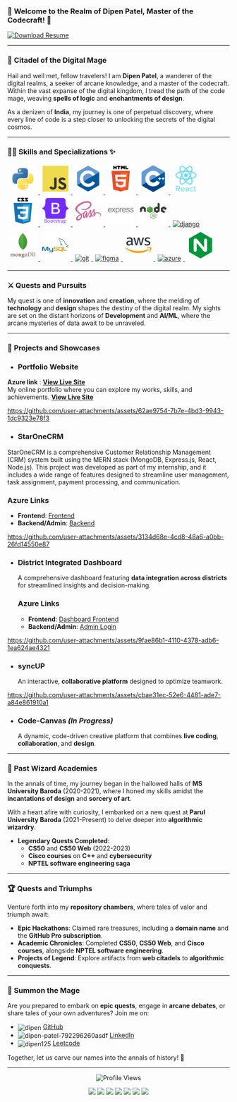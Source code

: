 ### 🐉 **Welcome to the Realm of Dipen Patel, Master of the Codecraft!** 🚀 
[![Download Resume](https://img.shields.io/badge/Resume-Download-blue?style=for-the-badge&logo=google-drive)](https://drive.google.com/uc?export=download&id=17qtNnhWm3CC3_0xxX8U8Ew1zj088J9ft)

---

### 🏰 **Citadel of the Digital Mage**
Hail and well met, fellow travelers! I am **Dipen Patel**, a wanderer of the digital realms, a seeker of arcane knowledge, and a master of the codecraft. Within the vast expanse of the digital kingdom, I tread the path of the code mage, weaving **spells of logic** and **enchantments of design**.

As a denizen of **India**, my journey is one of perpetual discovery, where every line of code is a step closer to unlocking the secrets of the digital cosmos.

---
### 🧙‍♂️ **Skills and Specializations** ✨

<div align="">
    <!-- Tech Stack Icons -->
    <a href="https://www.python.org" target="_blank" rel="noreferrer">
        <img src="https://raw.githubusercontent.com/devicons/devicon/master/icons/python/python-original.svg" alt="python" width="60" height="60" style="padding: 5px;"/>
    </a>
    <a href="https://developer.mozilla.org/en-US/docs/Web/JavaScript" target="_blank" rel="noreferrer">
      <img src="https://raw.githubusercontent.com/devicons/devicon/master/icons/javascript/javascript-original.svg" alt="javascript" width="60" height="60" style="padding: 5px;"/>
    </a>
    <a href="https://www.cprogramming.com/" target="_blank" rel="noreferrer">
      <img src="https://raw.githubusercontent.com/devicons/devicon/master/icons/c/c-original.svg" alt="c" width="60" height="60" style="padding: 5px;"/>
    </a>
    <a href="https://www.w3.org/html/" target="_blank" rel="noreferrer">
      <img src="https://raw.githubusercontent.com/devicons/devicon/master/icons/html5/html5-original-wordmark.svg" alt="html5" width="60" height="60" style="padding: 5px;"/>
    </a>
    <a href="https://www.w3schools.com/cpp/" target="_blank" rel="noreferrer">
      <img src="https://raw.githubusercontent.com/devicons/devicon/master/icons/cplusplus/cplusplus-original.svg" alt="cplusplus" width="60" height="60" style="padding: 5px;"/>
    </a>
    <a href="https://www.reactjs.org" target="_blank" rel="noreferrer">
      <img src="https://raw.githubusercontent.com/devicons/devicon/master/icons/react/react-original-wordmark.svg" alt="react" width="60" height="60" style="padding: 5px;"/>
    </a>
    <a href="https://www.w3schools.com/css/" target="_blank" rel="noreferrer">
      <img src="https://raw.githubusercontent.com/devicons/devicon/master/icons/css3/css3-original-wordmark.svg" alt="css3" width="60" height="60" style="padding: 5px;"/>
    </a>
    <a href="https://getbootstrap.com" target="_blank" rel="noreferrer">
      <img src="https://raw.githubusercontent.com/devicons/devicon/master/icons/bootstrap/bootstrap-plain-wordmark.svg" alt="bootstrap" width="60" height="60" style="padding: 5px;"/>
    </a>
    <a href="https://sass-lang.com" target="_blank" rel="noreferrer">
      <img src="https://raw.githubusercontent.com/devicons/devicon/master/icons/sass/sass-original.svg" alt="sass" width="60" height="60" style="padding: 5px;"/>
    </a>
    <a href="https://expressjs.com" target="_blank" rel="noreferrer">
      <img src="https://raw.githubusercontent.com/devicons/devicon/master/icons/express/express-original-wordmark.svg" alt="express" width="60" height="60" style="padding: 5px;"/>
    </a>
    <a href="https://nodejs.org" target="_blank" rel="noreferrer">
      <img src="https://raw.githubusercontent.com/devicons/devicon/master/icons/nodejs/nodejs-original-wordmark.svg" alt="nodejs" width="60" height="60" style="padding: 5px;"/>
    </a>
    <a href="https://www.djangoproject.com/" target="_blank" rel="noreferrer">
      <img src="https://cdn.worldvectorlogo.com/logos/django.svg" alt="django" width="60" height="60" style="padding: 5px;"/>
    </a>
    <a href="https://www.mongodb.com/" target="_blank" rel="noreferrer">
      <img src="https://raw.githubusercontent.com/devicons/devicon/master/icons/mongodb/mongodb-original-wordmark.svg" alt="mongodb" width="60" height="60" style="padding: 5px;"/>
    </a>
    <a href="https://www.mysql.com/" target="_blank" rel="noreferrer">
      <img src="https://raw.githubusercontent.com/devicons/devicon/master/icons/mysql/mysql-original-wordmark.svg" alt="mysql" width="60" height="60" style="padding: 5px;"/>
    </a>
    <a href="https://git-scm.com/" target="_blank" rel="noreferrer">
      <img src="https://www.vectorlogo.zone/logos/git-scm/git-scm-icon.svg" alt="git" width="60" height="60" style="padding: 5px;"/>
    </a>
    <a href="https://www.figma.com" target="_blank" rel="noreferrer">
      <img src="https://www.vectorlogo.zone/logos/figma/figma-icon.svg" alt="figma" width="60" height="60" style="padding: 5px;"/>
    </a>
    <a href="https://aws.amazon.com" target="_blank" rel="noreferrer">
      <img src="https://raw.githubusercontent.com/devicons/devicon/master/icons/amazonwebservices/amazonwebservices-original-wordmark.svg" alt="aws" width="60" height="60" style="padding: 5px;"/>
    </a>
    <a href="https://azure.microsoft.com/en-in/" target="_blank" rel="noreferrer">
      <img src="https://www.vectorlogo.zone/logos/microsoft_azure/microsoft_azure-icon.svg" alt="azure" width="60" height="60" style="padding: 5px;"/>
    </a>
    <a href="https://www.nginx.com" target="_blank" rel="noreferrer">
      <img src="https://raw.githubusercontent.com/devicons/devicon/master/icons/nginx/nginx-original.svg" alt="nginx" width="60" height="60" style="padding: 5px;"/>
    </a>
</div>

---


### ⚔️ **Quests and Pursuits**

My quest is one of **innovation** and **creation**, where the melding of **technology** and **design** shapes the destiny of the digital realm. My sights are set on the distant horizons of **Development** and **AI/ML**, where the arcane mysteries of data await to be unraveled.

---

### 💼 **Projects and Showcases**

- ### **Portfolio Website**
**Azure link** : [**View Live Site**](https://azure-portfolio.alynor.wiki/) <br>
My online portfolio where you can explore my works, skills, and achievements. [**View Live Site**](https://dipen.alynor.wiki/)

https://github.com/user-attachments/assets/62ae9754-7b7e-4bd3-9943-1dc9323e78f3


- ### StarOneCRM
StarOneCRM is a comprehensive Customer Relationship Management (CRM) system built using the MERN stack (MongoDB, Express.js, React, Node.js). This project was developed as part of my internship, and it includes a wide range of features designed to streamline user management, task assignment, payment processing, and communication.
### **Azure Links**
- **Frontend**: [Frontend](https://polite-field-09918cc00.4.azurestaticapps.net)
- **Backend/Admin**: [Backend](http://internship-fta5hkg7e8eaecf7.westindia-01.azurewebsites.net)

https://github.com/user-attachments/assets/3134d68e-4cd8-48a6-a0bb-26fd14550e87

- ### **District Integrated Dashboard**<br>
  A comprehensive dashboard featuring **data integration across districts** for streamlined insights and decision-making.  
  ### **Azure Links**
  - **Frontend**: [Dashboard Frontend](https://ambitious-bush-0645df200.5.azurestaticapps.net/)
  - **Backend/Admin**: [Admin Login](https://district-integrated-dashboard-backend-cudqcnbehzgye3c9.centralindia-01.azurewebsites.net/admin/login/?next=/admin/)


https://github.com/user-attachments/assets/9fae86b1-4110-4378-adb6-1ea624ae4321



- ### **syncUP**
  An interactive, **collaborative platform** designed to optimize teamwork.


https://github.com/user-attachments/assets/cbae31ec-52e6-4481-ade7-a84e861910a1


- ### **Code-Canvas** *(In Progress)*
  A dynamic, code-driven creative platform that combines **live coding**, **collaboration**, and **design**.

---

### 📜 **Past Wizard Academies**

In the annals of time, my journey began in the hallowed halls of **MS University Baroda** (2020-2021), where I honed my skills amidst the **incantations of design** and **sorcery of art**.

With a heart afire with curiosity, I embarked on a new quest at **Parul University Baroda** (2021-Present) to delve deeper into **algorithmic wizardry**.

- **Legendary Quests Completed**: 
    - **CS50** and **CS50 Web** (2022-2023)
    - **Cisco courses** on **C++** and **cybersecurity**
    - **NPTEL software engineering saga**

---

### 🏆 **Quests and Triumphs**

Venture forth into my **repository chambers**, where tales of valor and triumph await:

- **Epic Hackathons**: Claimed rare treasures, including a **domain name** and the **GitHub Pro subscription**.
- **Academic Chronicles**: Completed **CS50**, **CS50 Web**, and **Cisco courses**, alongside **NPTEL software engineering**.
- **Projects of Legend**: Explore artifacts from **web citadels** to **algorithmic conquests**.

---

### 📧 **Summon the Mage**

Are you prepared to embark on **epic quests**, engage in **arcane debates**, or share tales of your own adventures? Join me on:
- <img align="center" src="https://upload.wikimedia.org/wikipedia/commons/9/91/Octicons-mark-github.svg" alt="dipen" height="30" width="40" /> [GitHub](https://github.com/DOodle25)
- <img align="center" src="https://raw.githubusercontent.com/rahuldkjain/github-profile-readme-generator/master/src/images/icons/Social/linked-in-alt.svg" alt="dipen-patel-792296260asdf" height="30" width="40" /> [LinkedIn](https://www.linkedin.com/in/dipen-patel-792296260/)
- <img align="center" src="https://raw.githubusercontent.com/rahuldkjain/github-profile-readme-generator/master/src/images/icons/Social/leet-code.svg" alt="dipen125" height="30" width="40" /> [Leetcode](https://leetcode.com/DIPEN125/)

Together, let us carve our names into the annals of history! 🌌

---

<p align="center"> 
  <img src="https://komarev.com/ghpvc/?username=DOodle25&label=Profile%20views&color=0e75b6&style=flat" alt="Profile Views" />
</p>

<div align="center">
    <!-- GitHub Profile Stats -->
    <img height="158em" src="https://github-profile-summary-cards.vercel.app/api/cards/profile-details?username=DOodle25">
    <img height="158em" src="https://github-profile-summary-cards.vercel.app/api/cards/stats?username=DOodle25">
    <img height="160em" src="https://github-profile-summary-cards.vercel.app/api/cards/repos-per-language?username=DOodle25">
    <img height="160em" src="https://github-profile-summary-cards.vercel.app/api/cards/most-commit-language?username=DOodle25">
    <img height="160em" src="https://github-profile-summary-cards.vercel.app/api/cards/productive-time?username=DOodle25&utcOffset=8">
    <img height="169em" src="https://github-readme-stats.vercel.app/api?username=DOodle25&hide_border=false&include_all_commits=false&count_private=false">
    <img height="169em" src="https://github-readme-streak-stats.herokuapp.com/?user=DOodle25">
</div>
<br>
